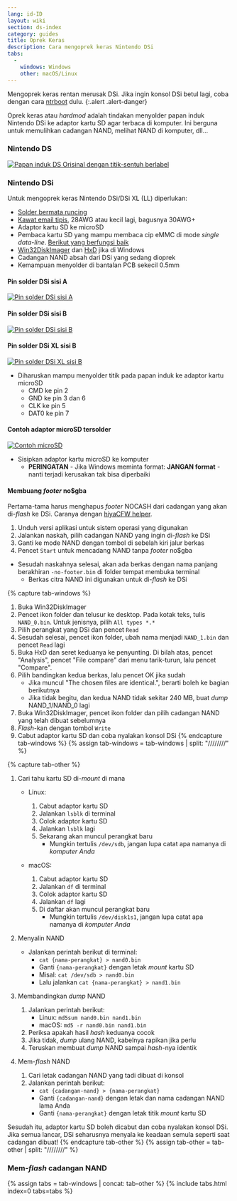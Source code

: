 ```yaml
---
lang: id-ID
layout: wiki
section: ds-index
category: guides
title: Oprek Keras
description: Cara mengoprek keras Nintendo DSi
tabs:
  - 
    windows: Windows
    other: macOS/Linux
---
```


Mengoprek keras rentan merusak DSi. Jika ingin konsol DSi betul lagi, coba dengan cara [ntrboot](ntrboot) dulu.
{:.alert .alert-danger}

Oprek keras atau *hardmod* adalah tindakan menyolder papan induk Nintendo DSi ke adaptor kartu SD agar terbaca di komputer. Ini berguna untuk memulihkan cadangan NAND, melihat NAND di komputer, dll...

### Nintendo DS
[![Papan induk DS Orisinal dengan titik-sentuh berlabel](/assets/images/ds-hardmod/mobo_pinout.png)](/assets/images/ds-hardmod/mobo_pinout.png)

### Nintendo DSi

Untuk mengoprek keras Nintendo DSi/DSi XL (LL) diperlukan:
   - [Solder bermata runcing](https://www.amazon.com/dp/B01N4571Q6)
   - [Kawat email tipis](https://www.amazon.com/dp/B01MXGNTA4), 28AWG atau kecil lagi, bagusnya 30AWG+
   - Adaptor kartu SD ke microSD
   - Pembaca kartu SD yang mampu membaca cip eMMC di mode *single data-line*. [Berikut yang berfungsi baik](https://www.amazon.com/dp/B006T9B6R2)
   - [Win32DiskImager](https://sourceforge.net/projects/win32diskimager/) dan [HxD](https://mh-nexus.de/en/downloads.php?product=HxD20) jika di Windows
   - Cadangan NAND absah dari DSi yang sedang dioprek
   - Kemampuan menyolder di bantalan PCB sekecil 0.5mm

#### Pin solder DSi sisi A
[![Pin solder DSi sisi A](/assets/images/dsi-hardmod/side_a.jpg)](/assets/images/dsi-hardmod/side_a.jpg)
#### Pin solder DSi sisi B
[![Pin solder DSi sisi B](/assets/images/dsi-hardmod/side_b.png)](/assets/images/dsi-hardmod/side_b.png)
#### Pin solder DSi XL sisi B
[![Pin solder DSi XL sisi B](/assets/images/dsi-hardmod/dsi_xl_side_b.png)](/assets/images/dsi-hardmod/dsi_xl_side_b.png)

- Diharuskan mampu menyolder titik pada papan induk ke adaptor kartu microSD
   - CMD ke pin 2
   - GND ke pin 3 dan 6
   - CLK ke pin 5
   - DAT0 ke pin 7

#### Contoh adaptor microSD tersolder
[![Contoh microSD](/assets/images/dsi-hardmod/sd.jpg)](/assets/images/dsi-hardmod/sd.jpg)

- Sisipkan adaptor kartu microSD ke komputer
   - **PERINGATAN** - Jika Windows meminta format: **JANGAN format** - nanti terjadi kerusakan tak bisa diperbaiki

#### Membuang *footer* no$gba
Pertama-tama harus menghapus *footer* NOCASH dari cadangan yang akan di-*flash* ke DSi. Caranya dengan [hiyaCFW helper](https://github.com/mondul/HiyaCFW-Helper/releases/latest).

1. Unduh versi aplikasi untuk sistem operasi yang digunakan
1. Jalankan naskah, pilih cadangan NAND yang ingin di-*flash* ke DSi
1. Ganti ke mode NAND dengan tombol di sebelah kiri jalur berkas
1. Pencet `Start` untuk mencadang NAND tanpa *footer* no$gba

- Sesudah naskahnya selesai, akan ada berkas dengan nama panjang berakhiran `-no-footer.bin` di folder tempat membuka terminal
   - Berkas citra NAND ini digunakan untuk di-*flash* ke DSi

{% capture tab-windows %}
1. Buka Win32DiskImager
1. Pencet ikon folder dan telusur ke desktop. Pada kotak teks, tulis `NAND_0.bin`. Untuk jenisnya, pilih `All types *.*`
1. Pilih perangkat yang DSi dan pencet `Read`
1. Sesudah selesai, pencet ikon folder, ubah nama menjadi `NAND_1.bin` dan pencet `Read` lagi
1. Buka HxD dan seret keduanya ke penyunting. Di bilah atas, pencet "Analysis", pencet "File compare" dari menu tarik-turun, lalu pencet "Compare".
1. Pilih bandingkan kedua berkas, lalu pencet OK jika sudah
   - Jika muncul "The chosen files are identical.", berarti boleh ke bagian berikutnya
   - Jika tidak begitu, dan kedua NAND tidak sekitar 240 MB, buat *dump* NAND_1/NAND_0 lagi
1. Buka Win32DiskImager, pencet ikon folder dan pilih cadangan NAND yang telah dibuat sebelumnya
1. *Flash*-kan dengan tombol `Write`
1. Cabut adaptor kartu SD dan coba nyalakan konsol DSi
{% endcapture tab-windows %}
{% assign tab-windows = tab-windows | split: "////////" %}


{% capture tab-other %}
1. Cari tahu kartu SD di-*mount* di mana
   - Linux:
      1. Cabut adaptor kartu SD
      1. Jalankan `lsblk` di terminal
      1. Colok adaptor kartu SD
      1. Jalankan `lsblk` lagi
      1. Sekarang akan muncul perangkat baru
         - Mungkin tertulis `/dev/sdb`, jangan lupa catat apa namanya di *komputer Anda*

   - macOS:
      1. Cabut adaptor kartu SD
      1. Jalankan `df` di terminal
      1. Colok adaptor kartu SD
      1. Jalankan `df` lagi
      1. Di daftar akan muncul perangkat baru
         - Mungkin tertulis `/dev/disk1s1`, jangan lupa catat apa namanya di *komputer Anda*

1. Menyalin NAND
   - Jalankan perintah berikut di terminal:
      - `cat {nama-perangkat} > nand0.bin`
      - Ganti `{nama-perangkat}` dengan letak *mount* kartu SD
      - Misal: `cat /dev/sdb > nand0.bin`
      - Lalu jalankan `cat {nama-perangkat} > nand1.bin`


1. Membandingkan *dump* NAND
   1. Jalankan perintah berikut:
      - Linux: `md5sum nand0.bin nand1.bin`
      - macOS: `md5 -r nand0.bin nand1.bin`
   1. Periksa apakah hasil *hash* keduanya cocok
   1. Jika tidak, *dump* ulang NAND, kabelnya rapikan jika perlu
   1. Teruskan membuat *dump* NAND sampai *hash*-nya identik

1. Mem-*flash* NAND
   1. Cari letak cadangan NAND yang tadi dibuat di konsol
   1. Jalankan perintah berikut:
      - `cat {cadangan-nand} > {nama-perangkat}`
      - Ganti `{cadangan-nand}` dengan letak dan nama cadangan NAND lama Anda
      - Ganti `{nama-perangkat}` dengan letak titik *mount* kartu SD

Sesudah itu, adaptor kartu SD boleh dicabut dan coba nyalakan konsol DSi. Jika semua lancar, DSi seharusnya menyala ke keadaan semula seperti saat cadangan dibuat!
{% endcapture tab-other %}
{% assign tab-other = tab-other | split: "////////" %}

### Mem-*flash* cadangan NAND
{% assign tabs = tab-windows | concat: tab-other %}
{% include tabs.html index=0 tabs=tabs %}
